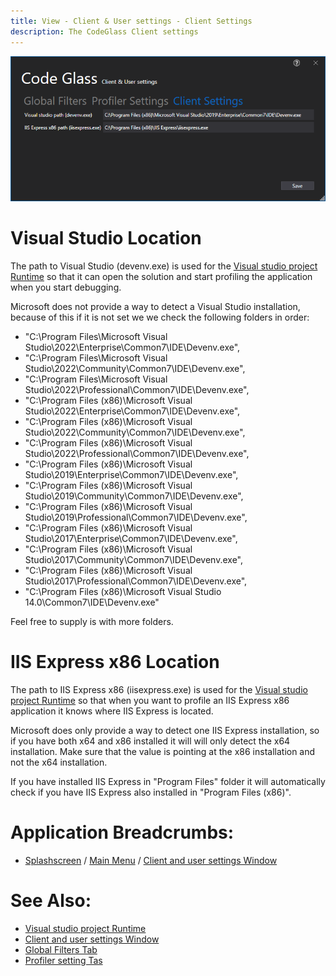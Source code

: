```yaml
---
title: View - Client & User settings - Client Settings 
description: The CodeGlass Client settings 
---
```

![assets/img/ClientUserSettingsWindow/ClientSettings.png](../../../assets/img/ClientUserSettingsWindow/ClientSettings.png)

# Visual Studio Location
The path to Visual Studio (devenv.exe) is used for the [Visual studio project Runtime](../../features/supportedruntimes.md#visual-studio-solution) so that it can open the solution and start profiling the application when you start debugging.

Microsoft does not provide a way to detect a Visual Studio installation, because of this if it is not set we we check the following folders in order:

- "C:\Program Files\Microsoft Visual Studio\2022\Enterprise\Common7\IDE\Devenv.exe",
- "C:\Program Files\Microsoft Visual Studio\2022\Community\Common7\IDE\Devenv.exe",
- "C:\Program Files\Microsoft Visual Studio\2022\Professional\Common7\IDE\Devenv.exe",
- "C:\Program Files (x86)\Microsoft Visual Studio\2022\Enterprise\Common7\IDE\Devenv.exe",
- "C:\Program Files (x86)\Microsoft Visual Studio\2022\Community\Common7\IDE\Devenv.exe",
- "C:\Program Files (x86)\Microsoft Visual Studio\2022\Professional\Common7\IDE\Devenv.exe",
- "C:\Program Files (x86)\Microsoft Visual Studio\2019\Enterprise\Common7\IDE\Devenv.exe",
- "C:\Program Files (x86)\Microsoft Visual Studio\2019\Community\Common7\IDE\Devenv.exe",
- "C:\Program Files (x86)\Microsoft Visual Studio\2019\Professional\Common7\IDE\Devenv.exe",
- "C:\Program Files (x86)\Microsoft Visual Studio\2017\Enterprise\Common7\IDE\Devenv.exe",
- "C:\Program Files (x86)\Microsoft Visual Studio\2017\Community\Common7\IDE\Devenv.exe",
- "C:\Program Files (x86)\Microsoft Visual Studio\2017\Professional\Common7\IDE\Devenv.exe",
- "C:\Program Files (x86)\Microsoft Visual Studio 14.0\Common7\IDE\Devenv.exe"

Feel free to supply is with more folders.

# IIS Express x86 Location
The path to IIS Express x86 (iisexpress.exe) is used for the [Visual studio project Runtime](../../features/supportedruntimes.md#visual-studio-solution) so that when you want to profile an IIS Express x86 application it knows where IIS Express is located.

Microsoft does only provide a way to detect one IIS Express installation, so if you have both x64 and x86 installed it will will only detect the x64 installation.
Make sure that the value is pointing at the x86 installation and not the x64 installation.

If you have installed IIS Express in "Program Files" folder it will automatically check if you have IIS Express also installed in "Program Files (x86)".




# Application Breadcrumbs: 
- [Splashscreen](../Splashscreen.md) / [Main Menu](../mainwindow.md) / [Client and user settings Window](../clientusersettingswindow.md)


# See Also:
 - [Visual studio project Runtime](../../features/supportedruntimes.md#visual-studio-solution)
 - [Client and user settings Window](../clientusersettingswindow.md)
 - [Global Filters Tab](globalfilters.md)
 - [Profiler setting Tas](profilingsettings.md)

